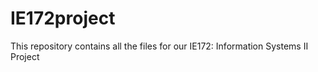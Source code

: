 # IE172project
This repository contains all the files for our IE172: Information Systems II Project
